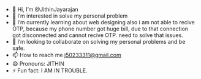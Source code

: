- 👋 Hi, I’m @JithinJayarajan
- 👀 I’m interested in solve my personal problem
- 🌱 I’m currently learning about web designing also i am not able to recive OTP, because my phone number got huge bill, due to that connection got disconnected and cannot recive OTP. need to solve that issues.
- 💞️ I’m looking to collaborate on solving my personal problems and be safe.
- 📫 How to reach me j50233311@gmail.com
- 😄 Pronouns: JITHIN 
- ⚡ Fun fact: I AM IN TROUBLE.

<!---
JithinJayarajan/JithinJayarajan is a ✨ special ✨ repository because its `README.md` (this file) appears on your GitHub profile.
You can click the Preview link to take a look at your changes.
--->
